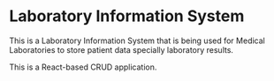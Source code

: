 # Laboratory Information System

This is a Laboratory Information System that is being used for Medical Laboratories to store patient data specially laboratory results.

This is a React-based CRUD application.
